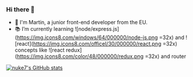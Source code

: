 ### Hi there 👋

- 🤠 I'm Martin, a junior front-end developer from the EU.
- 📚 I’m currently learning ![node/express.js](https://img.icons8.com/windows/64/000000/node-js.png =32x) and ![react](https://img.icons8.com/officel/30/000000/react.png =32x) concepts like ![react redux](https://img.icons8.com/color/48/000000/redux.png =32x) and router

[![nuke7's GitHub stats](https://github-readme-stats.vercel.app/api?username=nuke7&count_private=true&show_icons=true&theme=calm)](https://github.com/nuke7/github-readme-stats)

<!--
**nuke7/nuke7** is a ✨ _special_ ✨ repository because its `README.md` (this file) appears on your GitHub profile.

Here are some ideas to get you started:

- 🔭 I’m currently working on ...
- 🌱 I’m currently learning ...
- 👯 I’m looking to collaborate on ...
- 🤔 I’m looking for help with ...
- 💬 Ask me about ...
- 📫 How to reach me: ...
- 😄 Pronouns: ...
- ⚡ Fun fact: ...
-->
